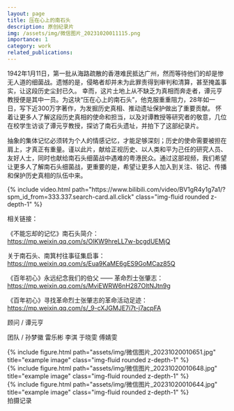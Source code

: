 ```yaml
---
layout: page
title: 压在心上的南石头
description: 原创纪录片
img: /assets/img/微信图片_20231020011115.png
importance: 1
category: work
related_publications: 
---
```



1942年1月11日，第一批从海路疏散的香港难民抵达广州，然而等待他们的却是惨无人道的细菌战。遗憾的是，侵略者却并未为此罪责得到审判和清算，甚至掩盖事实，让这段历史尘封已久。
幸而，这片土地上从不缺乏为真相而奔走者，谭元亨教授便是其中一员。为这块“压在心上的南石头”，他克服重重阻力，28年如一日，写下近300万字著作，为发掘历史真相、推动遗址保护做出了重要贡献。
怀着让更多人了解这段历史真相的使命和担当，以及对谭教授等研究者的敬意，几位在校学生访谈了谭元亨教授，探访了南石头遗址，并拍下了这部纪录片。

抽象的集体记忆必须转为个人的情感记忆，才能足够深刻；历史的使命需要被担在肩上，才真正有重量。谨以此片，献给正视历史、以人类和平为己任的研究人员、友好人士，同时也献给南石头细菌战中遇难的粤港民众。通过这部视频，我们希望让更多人了解南石头细菌战，更重要的是，希望让更多人加入到关注、铭记、传播和保护历史真相的队伍中来。

<div class="row">
    <div class="col-sm">
        {% include video.html path="https://www.bilibili.com/video/BV1gR4y1g7a1/?spm_id_from=333.337.search-card.all.click" class="img-fluid rounded z-depth-1" %}
    </div>
</div>


相关链接：

《不能忘却的记忆》南石头简介：https://mp.weixin.qq.com/s/OlKW9hreLL7w-bcgdUEMjQ

关于南石头、南箕村往事征集启事：https://mp.weixin.qq.com/s/Eua9KaME6gES9GoMCaz85Q

《百年初心》永远纪念我们的伯父 —— 革命烈士张肇志：https://mp.weixin.qq.com/s/MviEWRW6nH287OltNJtn9g

《百年初心》寻找革命烈士张肇志的革命活动足迹：https://mp.weixin.qq.com/s/_9-cXJGMJE7i7t-j7acpFA


顾问 / 谭元亨

团队 / 孙梦徽 雷乐彬 李淇 于晓雯 傅婧雯


<div class="row">
    <div class="col-sm mt-3 mt-md-0">
        {% include figure.html path="assets/img/微信图片_20231020010651.jpg" title="example image" class="img-fluid rounded z-depth-1" %}
    </div>
    <div class="col-sm mt-3 mt-md-0">
        {% include figure.html path="assets/img/微信图片_20231020010648.jpg" title="example image" class="img-fluid rounded z-depth-1" %}
    </div>
    <div class="col-sm mt-3 mt-md-0">
        {% include figure.html path="assets/img/微信图片_20231020010644.jpg" title="example image" class="img-fluid rounded z-depth-1" %}
    </div>
</div>
<div class="caption">
    拍摄记录
</div>

